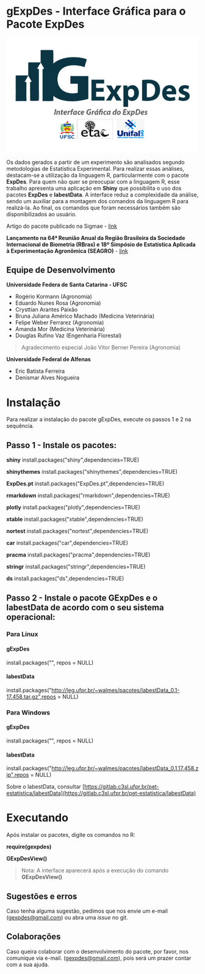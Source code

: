 # gExpDes - Interface Gráfica para o Pacote ExpDes

![](logo.png)

Os dados gerados a partir de um experimento são analisados segundo metodologias de Estatística Experimental. Para realizar essas análises, destacam-se a utilização da linguagem R, particularmente com o pacote **ExpDes**. Para quem não quer se preocupar com a linguagem R, esse trabalho apresenta uma aplicação em **Shiny** que possibilita o uso dos pacotes **ExpDes** e **labestData**. A interface reduz a complexidade da análise, sendo um auxiliar para a montagem dos comandos da linguagem R para realizá-la. Ao final, os comandos que foram necessários também são disponibilizados ao usuário.

Artigo do pacote publicado na Sigmae - [link](https://publicacoes.unifal-mg.edu.br/revistas/index.php/sigmae/article/view/951)

**Lançamento na 64ª Reunião Anual da Região Brasileira da Sociedade Internacional de Biometria (RBras) e 18º Simpósio de Estatística Aplicada à Experimentação Agronômica (SEAGRO)** - [link](https://www.rbras64.com.br/)

## Equipe de Desenvolvimento

**Universidade Federa de Santa Catarina - UFSC**
- Rogério Kormann (Agronomia)
- Eduardo Nunes Rosa (Agronomia)
- Crysttian Arantes Paixão
- Bruna Juliana Américo Machado (Medicina Veterinária)
- Felipe Weber Ferrarez (Agronomia)
- Amanda Mor (Medicina Veterinária)
- Douglas Rufino Vaz (Engenharia Florestal)

> Agradecimento especial João Vitor Berner Pereira (Agronomia)

**Universidade Federal de Alfenas**
- Eric Batista Ferreira
- Denismar Alves Nogueira

# Instalação
Para realizar a instalação do pacote gExpDes, execute os passos 1 e 2 na sequência.


## **Passo 1 - Instale os pacotes:**

**shiny**
install.packages("shiny",dependencies=TRUE)

**shinythemes**
install.packages("shinythemes",dependencies=TRUE)

**ExpDes.pt**
install.packages("ExpDes.pt",dependencies=TRUE)

**rmarkdown**
install.packages("rmarkdown",dependencies=TRUE)

**plotly**
install.packages("plotly",dependencies=TRUE)

**xtable**
install.packages("xtable",dependencies=TRUE)

**nortest**
install.packages("nortest",dependencies=TRUE)

**car**
install.packages("car",dependencies=TRUE)

**pracma**
install.packages("pracma",dependencies=TRUE)

**stringr**
install.packages("stringr",dependencies=TRUE)

**ds**
install.packages("ds",dependencies=TRUE)

## **Passo 2 - Instale o pacote GExpDes e o labestData de acordo com o seu sistema operacional:**

### Para Linux
#### gExpDes
install.packages("", repos  =  NULL)
#### labestData
install.packages("http://leg.ufpr.br/~walmes/pacotes/labestData_0.1-17.458.tar.gz",repos = NULL)

### Para Windows
#### gExpDes
install.packages("", repos  =  NULL)
#### labestData
install.packages("http://leg.ufpr.br/~walmes/pacotes/labestData_0.1.17.458.zip",repos = NULL)

Sobre o labestData, consultar [https://gitlab.c3sl.ufpr.br/pet-estatistica/labestData](https://gitlab.c3sl.ufpr.br/pet-estatistica/labestData)

# Executando

Após instalar os pacotes, digite os comandos no R:

**require(gexpdes)**

**GExpDesView()**

> Nota: A interface aparecerá após a execução do comando **GExpDesView()**

## Sugestões e erros

Caso tenha alguma sugestão, pedimos que nos envie um e-mail (gexpdes@gmail.com) ou abra uma *issue* no git.

## Colaborações

Caso queira colaborar com o desenvolvimento do pacote, por favor, nos comunique via e-mail. (gexpdes@gmail.com), pois será um prazer contar com a sua ajuda.


